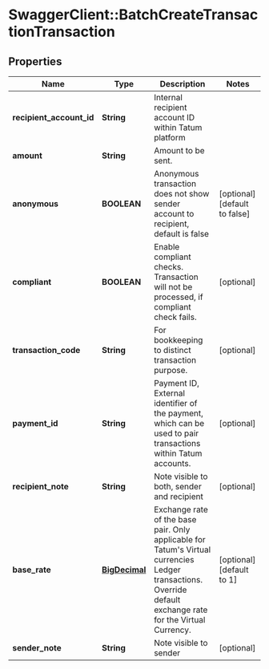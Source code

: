 # SwaggerClient::BatchCreateTransactionTransaction

## Properties
Name | Type | Description | Notes
------------ | ------------- | ------------- | -------------
**recipient_account_id** | **String** | Internal recipient account ID within Tatum platform | 
**amount** | **String** | Amount to be sent. | 
**anonymous** | **BOOLEAN** | Anonymous transaction does not show sender account to recipient, default is false | [optional] [default to false]
**compliant** | **BOOLEAN** | Enable compliant checks. Transaction will not be processed, if compliant check fails. | [optional] 
**transaction_code** | **String** | For bookkeeping to distinct transaction purpose. | [optional] 
**payment_id** | **String** | Payment ID, External identifier of the payment, which can be used to pair transactions within Tatum accounts. | [optional] 
**recipient_note** | **String** | Note visible to both, sender and recipient | [optional] 
**base_rate** | [**BigDecimal**](BigDecimal.md) | Exchange rate of the base pair. Only applicable for Tatum&#x27;s Virtual currencies Ledger transactions. Override default exchange rate for the Virtual Currency. | [optional] [default to 1]
**sender_note** | **String** | Note visible to sender | [optional] 

